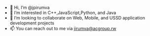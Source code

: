 - 👋 Hi, I’m @jpirumva
- 👀 I’m interested in C++,JavaScript,Python, and Java
- 💞️ I’m looking to collaborate on Web, Mobile, and USSD application development projects
- 📫 You can reach out to me via jirumva@acgroup.rw

<!---
jpirumvaa/jpirumvaa is a ✨ special ✨ repository because its `README.md` (this file) appears on your GitHub profile.
You can click the Preview link to take a look at your changes.
--->
